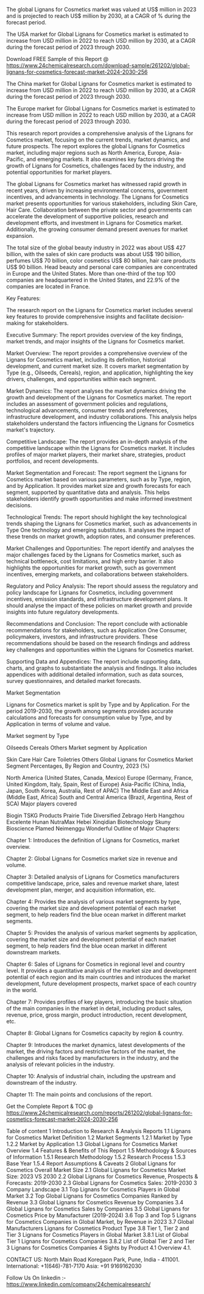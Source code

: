 The global Lignans for Cosmetics market was valued at US$ million in 2023 and is projected to reach US$ million by 2030, at a CAGR of % during the forecast period.

The USA market for Global  Lignans for Cosmetics  market is estimated to increase from USD million in 2022 to reach USD million by 2030, at a CAGR during the forecast period of 2023 through 2030.

Download FREE Sample of this Report @ https://www.24chemicalresearch.com/download-sample/261202/global-lignans-for-cosmetics-forecast-market-2024-2030-256

The China market for Global  Lignans for Cosmetics  market is estimated to increase from USD million in 2022 to reach USD million by 2030, at a CAGR during the forecast period of 2023 through 2030.

The Europe market for Global  Lignans for Cosmetics market is estimated to increase from USD million in 2022 to reach USD million by 2030, at a CAGR during the forecast period of 2023 through 2030.

This research report provides a comprehensive analysis of the Lignans for Cosmetics market, focusing on the current trends, market dynamics, and future prospects. The report explores the global Lignans for Cosmetics market, including major regions such as North America, Europe, Asia-Pacific, and emerging markets. It also examines key factors driving the growth of Lignans for Cosmetics, challenges faced by the industry, and potential opportunities for market players.

The global Lignans for Cosmetics market has witnessed rapid growth in recent years, driven by increasing environmental concerns, government incentives, and advancements in technology. The Lignans for Cosmetics market presents opportunities for various stakeholders, including Skin Care, Hair Care. Collaboration between the private sector and governments can accelerate the development of supportive policies, research and development efforts, and investment in Lignans for Cosmetics market. Additionally, the growing consumer demand present avenues for market expansion.

The total size of the global beauty industry in 2022 was about US$ 427 billion, with the sales of skin care products was about US$ 190 billion, perfumes US$ 70 billion, color cosmetics US$ 80 billion, hair care products US$ 90 billion. Head beauty and personal care companies are concentrated in Europe and the United States. More than one-third of the top 100 companies are headquartered in the United States, and 22.9% of the companies are located in France.

Key Features:

The research report on the Lignans for Cosmetics market includes several key features to provide comprehensive insights and facilitate decision-making for stakeholders.

Executive Summary: The report provides overview of the key findings, market trends, and major insights of the Lignans for Cosmetics market.

Market Overview: The report provides a comprehensive overview of the Lignans for Cosmetics market, including its definition, historical development, and current market size. It covers market segmentation by Type (e.g., Oilseeds, Cereals), region, and application, highlighting the key drivers, challenges, and opportunities within each segment.

Market Dynamics: The report analyses the market dynamics driving the growth and development of the Lignans for Cosmetics market. The report includes an assessment of government policies and regulations, technological advancements, consumer trends and preferences, infrastructure development, and industry collaborations. This analysis helps stakeholders understand the factors influencing the Lignans for Cosmetics market's trajectory.

Competitive Landscape: The report provides an in-depth analysis of the competitive landscape within the Lignans for Cosmetics market. It includes profiles of major market players, their market share, strategies, product portfolios, and recent developments.

Market Segmentation and Forecast: The report segment the Lignans for Cosmetics market based on various parameters, such as by Type, region, and by Application. It provides market size and growth forecasts for each segment, supported by quantitative data and analysis. This helps stakeholders identify growth opportunities and make informed investment decisions.

Technological Trends: The report should highlight the key technological trends shaping the Lignans for Cosmetics market, such as advancements in Type One technology and emerging substitutes. It analyses the impact of these trends on market growth, adoption rates, and consumer preferences.

Market Challenges and Opportunities: The report identify and analyses the major challenges faced by the Lignans for Cosmetics market, such as technical bottleneck, cost limitations, and high entry barrier. It also highlights the opportunities for market growth, such as government incentives, emerging markets, and collaborations between stakeholders.

Regulatory and Policy Analysis: The report should assess the regulatory and policy landscape for Lignans for Cosmetics, including government incentives, emission standards, and infrastructure development plans. It should analyse the impact of these policies on market growth and provide insights into future regulatory developments.

Recommendations and Conclusion: The report conclude with actionable recommendations for stakeholders, such as Application One Consumer, policymakers, investors, and infrastructure providers. These recommendations should be based on the research findings and address key challenges and opportunities within the Lignans for Cosmetics market.

Supporting Data and Appendices: The report include supporting data, charts, and graphs to substantiate the analysis and findings. It also includes appendices with additional detailed information, such as data sources, survey questionnaires, and detailed market forecasts.

Market Segmentation

Lignans for Cosmetics market is split by Type and by Application. For the period 2019-2030, the growth among segments provides accurate calculations and forecasts for consumption value by Type, and by Application in terms of volume and value.

Market segment by Type

Oilseeds
Cereals
Others
Market segment by Application

Skin Care
Hair Care
Toiletries
Others
Global Lignans for Cosmetics Market Segment Percentages, By Region and Country, 2023 (%)

North America (United States, Canada, Mexico)
Europe (Germany, France, United Kingdom, Italy, Spain, Rest of Europe)
Asia-Pacific (China, India, Japan, South Korea, Australia, Rest of APAC)
The Middle East and Africa (Middle East, Africa)
South and Central America (Brazil, Argentina, Rest of SCA)
Major players covered

Biogin
TSKG Products
Prairie Tide Diversified
Zebrago Herb
Hangzhou Excelente
Hunan NutraMax
Hebei Xinqidian Biotechnology
Skuny Bioscience
Plamed
Neimenggu Wonderful
Outline of Major Chapters:

Chapter 1: Introduces the definition of Lignans for Cosmetics, market overview.

Chapter 2: Global Lignans for Cosmetics market size in revenue and volume.

Chapter 3: Detailed analysis of Lignans for Cosmetics manufacturers competitive landscape, price, sales and revenue market share, latest development plan, merger, and acquisition information, etc.

Chapter 4: Provides the analysis of various market segments by type, covering the market size and development potential of each market segment, to help readers find the blue ocean market in different market segments.

Chapter 5: Provides the analysis of various market segments by application, covering the market size and development potential of each market segment, to help readers find the blue ocean market in different downstream markets.

Chapter 6: Sales of Lignans for Cosmetics in regional level and country level. It provides a quantitative analysis of the market size and development potential of each region and its main countries and introduces the market development, future development prospects, market space of each country in the world.

Chapter 7: Provides profiles of key players, introducing the basic situation of the main companies in the market in detail, including product sales, revenue, price, gross margin, product introduction, recent development, etc.

Chapter 8: Global Lignans for Cosmetics capacity by region & country.

Chapter 9: Introduces the market dynamics, latest developments of the market, the driving factors and restrictive factors of the market, the challenges and risks faced by manufacturers in the industry, and the analysis of relevant policies in the industry.

Chapter 10: Analysis of industrial chain, including the upstream and downstream of the industry.

Chapter 11: The main points and conclusions of the report.

Get the Complete Report & TOC @ https://www.24chemicalresearch.com/reports/261202/global-lignans-for-cosmetics-forecast-market-2024-2030-256

Table of content
1 Introduction to Research & Analysis Reports
1.1 Lignans for Cosmetics Market Definition
1.2 Market Segments
1.2.1 Market by Type
1.2.2 Market by Application
1.3 Global Lignans for Cosmetics Market Overview
1.4 Features & Benefits of This Report
1.5 Methodology & Sources of Information
1.5.1 Research Methodology
1.5.2 Research Process
1.5.3 Base Year
1.5.4 Report Assumptions & Caveats
2 Global Lignans for Cosmetics Overall Market Size
2.1 Global Lignans for Cosmetics Market Size: 2023 VS 2030
2.2 Global Lignans for Cosmetics Revenue, Prospects & Forecasts: 2019-2030
2.3 Global Lignans for Cosmetics Sales: 2019-2030
3 Company Landscape
3.1 Top Lignans for Cosmetics Players in Global Market
3.2 Top Global Lignans for Cosmetics Companies Ranked by Revenue
3.3 Global Lignans for Cosmetics Revenue by Companies
3.4 Global Lignans for Cosmetics Sales by Companies
3.5 Global Lignans for Cosmetics Price by Manufacturer (2019-2024)
3.6 Top 3 and Top 5 Lignans for Cosmetics Companies in Global Market, by Revenue in 2023
3.7 Global Manufacturers Lignans for Cosmetics Product Type
3.8 Tier 1, Tier 2 and Tier 3 Lignans for Cosmetics Players in Global Market
3.8.1 List of Global Tier 1 Lignans for Cosmetics Companies
3.8.2 List of Global Tier 2 and Tier 3 Lignans for Cosmetics Companies
4 Sights by Product
4.1 Overview
4.1.

CONTACT US:
North Main Road Koregaon Park, Pune, India - 411001.
International: +1(646)-781-7170
Asia: +91 9169162030

Follow Us On linkedin :- https://www.linkedin.com/company/24chemicalresearch/
